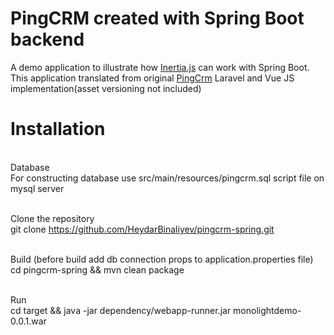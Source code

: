 # PingCRM created with Spring Boot backend
A demo application to illustrate how <a href="https://inertiajs.com" rel="nofollow">Inertia.js</a> can work with Spring Boot.
<br>This application translated from original <a href="https://github.com/inertiajs/pingcrm" rel="nofollow">PingCrm</a> Laravel and Vue JS implementation(asset versioning not included)
# Installation

<br>Database
<br>For constructing database use src/main/resources/pingcrm.sql script file on mysql server

<br>Clone the repository
<br> git clone https://github.com/HeydarBinaliyev/pingcrm-spring.git

<br>Build (before build add db connection props to application.properties file)
<br>cd pingcrm-spring && mvn clean package

<br>Run
<br>cd target && java -jar dependency/webapp-runner.jar monolightdemo-0.0.1.war

